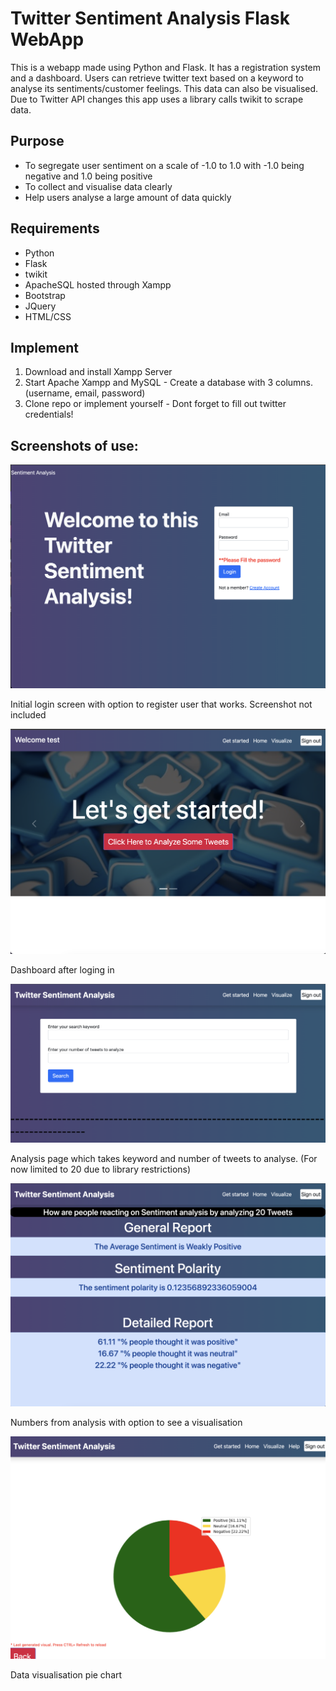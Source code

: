 # Twitter Sentiment Analysis Flask WebApp

This is a webapp made using Python and Flask. It has a registration system and a dashboard. Users can retrieve twitter text based on a keyword to analyse its sentiments/customer feelings. This data can also be visualised.
Due to Twitter API changes this app uses a library calls twikit to scrape data. 

## Purpose

- To segregate user sentiment on a scale of -1.0 to 1.0 with -1.0 being negative and 1.0 being positive
- To collect and visualise data clearly
- Help users analyse a large amount of data quickly

## Requirements

- Python
- Flask
- twikit
- ApacheSQL hosted through Xampp
- Bootstrap
- JQuery
- HTML/CSS

## Implement

1. Download and install Xampp Server
2. Start Apache Xampp and MySQL - Create a database with 3 columns. (username, email, password)
3. Clone repo or implement yourself - Dont forget to fill out twitter credentials!

## Screenshots of use:

![Login screen](https://github.com/MaciejBuczkowski/xSentimentAnalysis/blob/main/README%20images/Screenshot%202024-05-15%20at%2017.25.10.png)

Initial login screen with option to register user that works. Screenshot not included

![Dashboard](https://github.com/MaciejBuczkowski/xSentimentAnalysis/blob/main/README%20images/Screenshot%202024-05-15%20at%2017.25.56.png)

Dashboard after loging in

![Analysis page](https://github.com/MaciejBuczkowski/xSentimentAnalysis/blob/main/README%20images/Screenshot%202024-05-15%20at%2017.26.21.png)

Analysis page which takes keyword and number of tweets to analyse. (For now limited to 20 due to library restrictions)

![Analysis results](https://github.com/MaciejBuczkowski/xSentimentAnalysis/blob/main/README%20images/Screenshot%202024-05-15%20at%2017.27.14.png)

Numbers from analysis with option to see a visualisation

![Data visualisation](https://github.com/MaciejBuczkowski/xSentimentAnalysis/blob/main/README%20images/Screenshot%202024-05-15%20at%2017.27.28.png)

Data visualisation pie chart